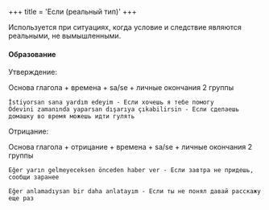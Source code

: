 +++
title = 'Если (реальный тип)'
+++

Используется при ситуациях, когда условие и следствие являются реальными, не вымышленными.

#### Образование

Утверждение:

Основа глагола + времена + sa/se + личные окончания 2 группы
```text
İstiyorsan sana yardım edeyim - Если хочешь я тебе помогу
Ödevini zamanında yaparsan dışarıya çıkabilirsin - Если сделаешь домашку во время можешь идти гулять
```

Отрицание:


Основа глагола + отрицание + времена + sa/se + личные окончания 2 группы

```text
Eğer yarın gelmeyeceksen önceden haber ver - Если завтра не придешь, сообщи заранее

Eğer anlamadıysan bir daha anlatayım - Если ты не понял давай расскажу еще раз
```

 
